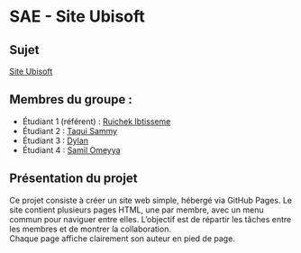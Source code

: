 # SAE  - Site Ubisoft

## Sujet

[Site Ubisoft](https://iruichek.io/page_ubisoft_site/)

## Membres du groupe :

- Étudiant 1 (référent) : [Ruichek Ibtisseme ](mailto:login1@edu.univ-fcomte.fr?subject=SAE)  
- Étudiant 2 : [Taqui Sammy](mailto:login2@edu.univ-fcomte.fr?subject=SAE)  
- Étudiant 3 : [Dylan](mailto:login3@edu.univ-fcomte.fr?subject=SAE)  
- Étudiant 4 : [Samil Omeyya ](mailto:login4@edu.univ-fcomte.fr?subject=SAE)  

## Présentation du projet

Ce projet consiste à créer un site web simple, hébergé via GitHub Pages. Le site contient plusieurs pages HTML, une par membre, avec un menu commun pour naviguer entre elles. L’objectif est de répartir les tâches entre les membres et de montrer la collaboration.  
Chaque page affiche clairement son auteur en pied de page.

